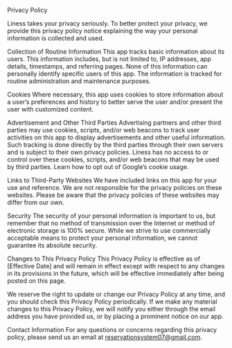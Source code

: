 Privacy Policy

Liness takes your privacy seriously. To better protect your privacy, we provide this privacy policy notice explaining the way your personal information is collected and used.

Collection of Routine Information
This app tracks basic information about its users. This information includes, but is not limited to, IP addresses, app details, timestamps, and referring pages. None of this information can personally identify specific users of this app. The information is tracked for routine administration and maintenance purposes.

Cookies
Where necessary, this app uses cookies to store information about a user’s preferences and history to better serve the user and/or present the user with customized content.

Advertisement and Other Third Parties
Advertising partners and other third parties may use cookies, scripts, and/or web beacons to track user activities on this app to display advertisements and other useful information. Such tracking is done directly by the third parties through their own servers and is subject to their own privacy policies. Liness has no access to or control over these cookies, scripts, and/or web beacons that may be used by third parties. Learn how to opt out of Google’s cookie usage.

Links to Third-Party Websites
We have included links on this app for your use and reference. We are not responsible for the privacy policies on these websites. Please be aware that the privacy policies of these websites may differ from our own.

Security
The security of your personal information is important to us, but remember that no method of transmission over the Internet or method of electronic storage is 100% secure. While we strive to use commercially acceptable means to protect your personal information, we cannot guarantee its absolute security.

Changes to This Privacy Policy
This Privacy Policy is effective as of [Effective Date] and will remain in effect except with respect to any changes in its provisions in the future, which will be effective immediately after being posted on this page.

We reserve the right to update or change our Privacy Policy at any time, and you should check this Privacy Policy periodically. If we make any material changes to this Privacy Policy, we will notify you either through the email address you have provided us, or by placing a prominent notice on our app.

Contact Information
For any questions or concerns regarding this privacy policy, please send us an email at reservationsystem07@gmail.com.
